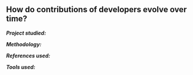 ## How do contributions of developers evolve over time?

_**Project studied:**_

_**Methodology:**_

_**References used:**_

_**Tools used:**_




